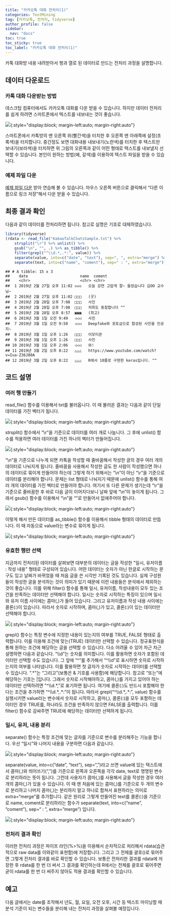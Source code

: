 ```yaml
---
title: "카카오톡 대화 전처리(1)"
categories: TextMining
tag: [카카오톡, 전처리, tidyverse]
author_profile: false
sidebar:
  nav: "docs"
toc: true
toc_sticky: true
toc_label: "카카오톡 대화 전처리(1)"
---
```

<div class="notice--success">
카톡 대화방 내용 내려받아서 행과 열로 된 데이터로 만드는 전처리 과정을 설명합니다.
</div>

## 데이터 다운로드
### 카톡 대화 다운받는 방법
데스크탑 컴퓨터에서도 카카오톡 대화를 다운 받을 수 있습니다. 하지만 데이터 전처리를 쉽게 하려면 스마트폰에서 텍스트를 내보내는 것이 좋습니다.  

![](https://raw.githubusercontent.com/cysics/cysics.github.io/master/_posts/2022-01-18-kakaotalk-preprocessing_files/figure-gfm/kakaotalk.jpg){:style="display:block; margin-left:auto; margin-right:auto"}  

스마트폰에서 카톡방의 맨 오른쪽 위(빨간색)을 터치한 후 오른쪽 맨 아래쪽에 설정(초록색)을 터치합니다. 중간정도 보면 대화내용 내보내기(노란색)를 터치한 후 텍스트만 보내기(보라색)을 터치하면 위 그림의 오른쪽과 같이 어떤 형태로 텍스트를 내보낼지 선택할 수 있습니다. 본인이 원하는 방법(예, 갈색)를 이용하여 텍스트 파일을 받을 수 있습니다.

### 예제 파일 다운
[예제 파일 다운](https://raw.githubusercontent.com/cysics/cysics.github.io/master/data/KakaoTalkChatsSample.txt) 받아 연습해 볼 수 있습니다. 마우스 오른쪽 버튼으로 클릭해서 “다른 이름으로 링크 저장”해서 다운 받을 수 있습니다.

## 최종 결과 확인

다음과 같이 데이터를 전처리하면 됩니다. 참고로 실명은 기호로 대체하였습니다.

``` r
library(tidyverse)
(rdata <- read_file("KakaoTalkChatsSample.txt") %>%                          # txt 파일 읽어오기
    strsplit("\r") %>% unlist() %>%                                          # 같은 사람의 글은 한 줄로
    gsub("\n", "", .) %>% as_tibble() %>%                                    # 줄바꿈 없애기
    filter(grepl("^\\d.*,.*:", value)) %>%                                   # 숫자시작 , : 있는 것만
    separate(value, into=c("date", "text"), sep=", ", extra="merge") %>%     # 날짜와 글 분리
    separate(text, into=c("name", "coment"), sep=" : ", extra="merge"))      # 이름과 글 내용 분리
```

    ## # A tibble: 15 x 3
    ##    date                       name  coment                                      
    ##    <chr>                      <chr> <chr>                                       
    ##  1 2019년 2월 27일 오후 11:02 ◇◇◇   오늘 강연 고맙게 잘~ 들었습니다 김OO 교수님~
    ##  2 2019년 2월 27일 오후 11:02 □□□   (굿)                                        
    ##  3 2019년 2월 28일 오후 7:08  □□□   사진                                        
    ##  4 2019년 2월 28일 오후 7:08  □□□   저희도 동참합니다 ^^                        
    ##  5 2019년 2월 28일 오후 8:57  ▣▣▣   (최고)                                      
    ##  6 2019년 3월 1일 오전 9:49   ◁◁◁   사진                                        
    ##  7 2019년 3월 1일 오전 9:50   ◁◁◁   Deepfake와 포토샵으로 합성된 사진을 인공지~ 
    ##  8 2019년 3월 1일 오후 1:26   □□□   이모티콘                                    
    ##  9 2019년 3월 1일 오후 1:26   □□□   사진                                        
    ## 10 2019년 3월 1일 오후 2:06   ◁◁◁   와!                                         
    ## 11 2019년 3월 2일 오후 8:22   △△△   https://www.youtube.com/watch?v=Iua-Z36J80A 
    ## 12 2019년 3월 2일 오후 8:22   △△△   R에서 10줄로 구현한 keras입니다. ^^         

## 코드 설명
### 여러 행 만들기
read\_file() 함수를 이용해서 txt를 불러옵니다. 이 때 불러온 결과는 다음과 같이 단일 데이터를 가진 벡터가 됩니다. 

![](https://raw.githubusercontent.com/cysics/cysics.github.io/master/_posts/2022-01-18-kakaotalk-preprocessing_files/figure-gfm/row_data.jpg){:style="display:block; margin-left:auto; margin-right:auto"}  

strsplit() 함수에서 “\\r”을 기준으로 데이터를 여러 개로 나눕니다. 그 후에 unlist() 함수를 적용하면 여러 데이터를 가진 하나의 벡터가 만들어집니다.

![](https://raw.githubusercontent.com/cysics/cysics.github.io/master/_posts/2022-01-18-kakaotalk-preprocessing_files/figure-gfm/strsplit.jpg){:style="display:block; margin-left:auto; margin-right:auto"} 

“\\n”을 기준으로 나누게 되면 카톡을 작성할 때 줄바꿈해서 작성한 글의 경우 여러 개의 데이터로 나눠지게 됩니다. 줄바꿈을 사용해서 작성한 글도 한 사람이 작성했으면 하나의 데이터로 묶이게 만들어야 하는데 그렇게 하기 위해서는 “\\n”이 아닌 “\\r”을 기준으로 데이터를 분리해야 합니다. 문제는 list 형태로 나눠지기 때문에 unlist() 함수를 통해 여러 개의 데이터를 가진 벡터로 만들어야 합니다. 여기서 또 다른 문제가 생기는데 “\\r”을 기준으로 줄바꿈한 후 바로 다음 글이 이어지다보니 날짜 앞에 “\\n”이 놓이게 됩니다. 그래서 gsub() 함수를 이용해서 “\\n”을 “”로 만들어서 없애주어야 합니다. 

![](https://raw.githubusercontent.com/cysics/cysics.github.io/master/_posts/2022-01-18-kakaotalk-preprocessing_files/figure-gfm/gsub.jpg){:style="display:block; margin-left:auto; margin-right:auto"} 

이렇게 해서 만든 데이터를 as\_tibble() 함수를 이용해서 tibble 형태의 데이터로 만듭니다. 이 때 자동으로 value라는 변수로 묶이게 됩니다.  

![](https://raw.githubusercontent.com/cysics/cysics.github.io/master/_posts/2022-01-18-kakaotalk-preprocessing_files/figure-gfm/tibble.jpg){:style="display:block; margin-left:auto; margin-right:auto"} 
  
### 유효한 행만 선택
지금까지 전처리된 데이터를 살펴보면 대부분의 데이터는 글을 작성한 "일시, 유저이름 : 작성 내용" 형태로 구성되어 있습니다. 어떤 데이터는 숫자가 아닌 한글로 시작하는 문구도 있고 날짜가 바뀌었을 때 처음 글을 쓴 시각만 기록된 것도 있습니다. 실제 구성원들이 작성한 글을 분석하는 것이 의미가 있기 때문에 이런 내용들은 분석에서 제외하는 것이 좋습니다. 이를 위해 filter() 함수를 통해 일시, 유저이름, 작성내용이 모두 있는 조건을 만족하는 데이터만 선택해야 합니다. 일시는 숫자로 시작하는 특징이 있으며 일시와 유저 이름 사이에는 콤마(,)가 들어 있습니다. 그리고 유저이름과 작성 내용 사이에는 콜론(:)이 있습니다. 따라서 숫자로 시작하며, 콤마(,)가 있고, 콜론(:)이 있는 데이터만 선택해야 합니다.  

![](https://raw.githubusercontent.com/cysics/cysics.github.io/master/_posts/2022-01-18-kakaotalk-preprocessing_files/figure-gfm/filter.jpg){:style="display:block; margin-left:auto; margin-right:auto"}

grepl() 함수는 특정 변수에 지정한 내용이 있는지의 여부를 TRUE, FALSE 형태로 출력합니다. 이를 이용해 조건에 맞는(TRUE) 데이터만 선택할 수 있습니다.
정규표현식을 통해 원하는 조건에 해당하는 글을 선택할 수 있습니다. 다소 어려울 수 있어 차근 차근 설명하면 다음과 같습니다. 
“\\\d”는 숫자를 의미합니다. 이를 활용하면 숫자가 포함된 데이터만 선택할 수도 있습니다. 
그 앞에 “^”를 추가해서 “^\\\d”로 표시하면 숫자로 시작하는지의 여부를 나타냅니다. 이를 활용하면 첫 글자가 숫자로 시작하는 데이터를 선택할 수 있습니다. 
“.\*"는 “그리고”(보통은 & 기호를 사용함)에 해당합니다. 참고로 “또는”에 해당하는 기호는 \|입니다. 
그래서 숫자로 시작해야하고, 콤마(,)를 가지고 있어야 하는 데이터만 선택하려면 "^\\\d.\*,”로 표기하면 됩니다. 
여기에 콜론(:)도 반드시 포함해야 한다는 조건을 추가하면 “^\\\d.\*,.\*:”이 됩니다. 
따라서 grepl(“^\\\d.\*,.\*:”, value) 함수를 실행시키면 value라는 변수에서 숫자로 시작하고, 콤마(,), 콜론(:)을 모두 포함하는 데이터인 경우 TRUE를, 하나라도 조건을 만족하지 않으면 FALSE를 출력합니다. 이를 filter() 함수로 감싸주면 TRUE에 해당하는 데이터만 선택하게 됩니다.

### 일시, 유저, 내용 분리
separate() 함수는 특정 조건에 맞는 글자를 기준으로 변수를 분리해주는 기능을 합니다. 우선 “일시”와 나머지 내용을 구분하면 다음과 같습니다.

![](https://raw.githubusercontent.com/cysics/cysics.github.io/master/_posts/2022-01-18-kakaotalk-preprocessing_files/figure-gfm/separate1.jpg){:style="display:block; margin-left:auto; margin-right:auto"}

separate(value, into=c(“date”, “text”), sep=“,”)라고 쓰면 value에 있는 텍스트에서 콤마(,)와 띄어쓰기(“,”)를 기준으로 왼쪽과 오른쪽을 각각 date, text로 명명된 변수로 분리하라는 뜻이 됩니다. 그런데 사용자가 콤마(,)를 사용해서 글을 작성한 경우 여러 개의 콤마(,)가 있을 수 있습니다. 이 때 맨 처음에 있는 콤마(,)를 기준으로 두 개의 변수로 분리하고 나머지 콤마(,)는 분리하지 말고 하나로 합쳐서 표현하라는 의미로 extra=“merge”를 추가합니다. 같은 원리로 그렇게 만들어진 text를 콜론(:)을 기준으로 name, coment로 분리하라는 함수가 separate(text, into=c(“name”, “coment”), sep=“ : ”, extra=”merge”) 입니다.  

![](https://raw.githubusercontent.com/cysics/cysics.github.io/master/_posts/2022-01-18-kakaotalk-preprocessing_files/figure-gfm/separate2.jpg){:style="display:block; margin-left:auto; margin-right:auto"}
  
### 전처리 결과 확인
이러한 전처리 과정은 파이프 라인(%&gt;%)을 이용해서 순차적으로 처리해서 rdata(습관적으로 raw data를 이와같이 표현함)에 저장합니다. 그리고 그 전체를 괄호()로 묶어주면 그렇게 전처리 결과를 바로 확인할 수 있습니다. 보통은 전처리한 결과를 rdata에 저장한 후 rdata를 한 번 더 써서 그 결과를 확인하는데 R에서는 전체를 괄호로 묶어주면 굳이 rdata를 한 번 더 써주지 않아도 적용 결과를 확인할 수 있습니다.  
  
## 예고
다음 글에서는 date를 조작해서 년도, 월, 요일, 오전 오후, 시간 등 텍스트 마이닝할 때 분석 기준이 되는 변수들을 분리해 내는 전처리 과정을 살펴볼 예정입니다.
